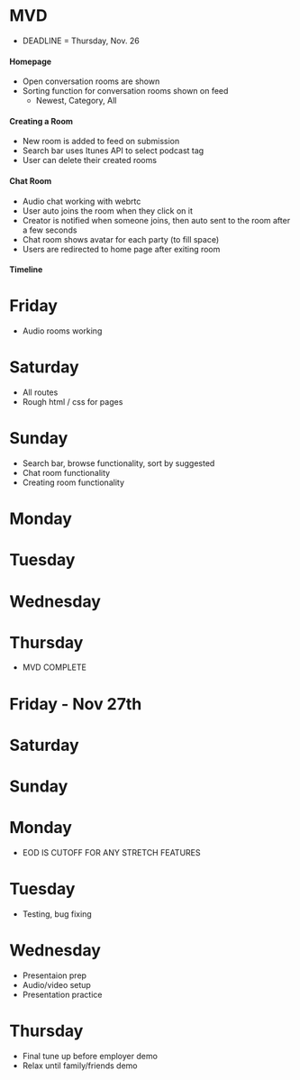 # MVD 
- DEADLINE = Thursday, Nov. 26

#### Homepage
- Open conversation rooms are shown 
- Sorting function for conversation rooms shown on feed
  - Newest, Category, All 

#### Creating a Room
- New room is added to feed on submission
- Search bar uses Itunes API to select podcast tag
- User can delete their created rooms

#### Chat Room
- Audio chat working with webrtc
- User auto joins the room when they click on it
- Creator is notified when someone joins, then auto sent to the room after a few seconds
- Chat room shows avatar for each party (to fill space)
- Users are redirected to home page after exiting room


#### Timeline

# Friday
  - Audio rooms working

# Saturday
  - All routes
  - Rough html / css for pages

# Sunday
  - Search bar, browse functionality, sort by suggested
  - Chat room functionality
  - Creating room functionality

# Monday

# Tuesday

# Wednesday

# Thursday 
- MVD COMPLETE

# Friday - Nov 27th

# Saturday

# Sunday

# Monday
- EOD IS CUTOFF FOR ANY STRETCH FEATURES

# Tuesday
-  Testing, bug fixing

# Wednesday
- Presentaion prep
- Audio/video setup
- Presentation practice
# Thursday 
- Final tune up before employer demo
- Relax until family/friends demo

